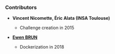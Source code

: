 ### Contributors

* **Vincent Nicomette, Éric Alata (INSA Toulouse)**
  * Challenge creation in 2015

* **[Ewen BRUN](https://github.com/3wnbr1)**
  * Dockerization in 2018
